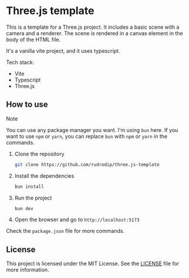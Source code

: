 # Three.js template

This is a template for a Three.js project. It includes a basic scene with a camera and a renderer. The scene is rendered in a canvas element in the body of the HTML file.

It's a vanilla vite project, and it uses typescript.

Tech stack:

- Vite
- Typescript
- Three.js

## How to use

> [!Note]
> 
> You can use any package manager you want. I'm using `bun` here. If you want to use `npm` or `yarn`, you can replace `bun` with `npm` or `yarn` in the commands.

1. Clone the repository

    ```bash
    git clone https://github.com/rudrodip/three.js-template
    ```

2. Install the dependencies

    ```bash
    bun install
    ```

3. Run the project

    ```bash
    bun dev
    ```

4. Open the browser and go to `http://localhost:5173`

Check the `package.json` file for more commands.

## License

This project is licensed under the MIT License. See the [LICENSE](./LICENSE.md) file for more information.
